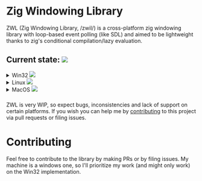 # Zig Windowing Library
ZWL (Zig Windowing Library, /zwil/) is a cross-platform zig windowing library with loop-based event polling (like SDL) and aimed to be lightweight thanks to zig's conditional compilation/lazy evaluation.

## Current state: ![](https://progress-bar.xyz/3?scale=12&show_text=false&title=3/12)
<details>
  <summary>Win32 <img src="https://progress-bar.xyz/3?scale=3&show_text=false&title=3/3"/></summary>

  - [x] Window
  - [x] Event
  - [x] OpenGL Context
</details>
<details>
  <summary>Linux <img src="https://progress-bar.xyz/0?scale=6&show_text=false&title=0/6"/></summary>
  
  - X11 ![](https://progress-bar.xyz/0?scale=3&show_text=false&title=0/3)
    - [ ] Window
    - [ ] Event
    - [ ] OpenGL Context
  - Wayland ![](https://progress-bar.xyz/0?scale=3&show_text=false&title=0/3)
    - [ ] Window
    - [ ] Event
    - [ ] OpenGL Context
</details>
<details>
  <summary>MacOS <img src="https://progress-bar.xyz/0?scale=3&show_text=false&title=0/3"/></summary>

  - [ ] Window
  - [ ] Event
  - [ ] OpenGL Context
</details>

###
ZWL is very WIP, so expect bugs, inconsistencies and lack of support on certain platforms. If you wish you can help me by [contributing](#contributing) to this project via pull requests or filing issues.

# Contributing
Feel free to contribute to the library by making PRs or by filing issues. My machine is a windows one, so I'll prioritize my work (and might only work) on the Win32 implementation.